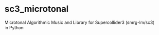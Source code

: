 # sc3_microtonal
Microtonal Algorithmic Music and Library for Supercollider3 (smrg-lm/sc3) in Python
